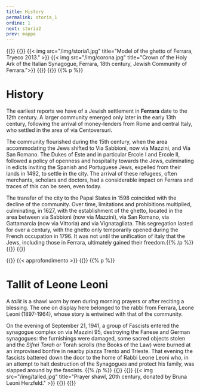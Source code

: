 ```yaml
---
title: History
permalink: storia_1
ordine: 1
next: storia2
prev: mappa
---
```


{{<row>}}
{{<column>}}
{{< img src="/img/storia1.jpg" title="Model of the ghetto of Ferrara, Tryeco 2013." >}}
{{< img src="/img/corona.jpg" title="Crown of the Holy Ark of the Italian Synagogue, Ferrara, 18th century, Jewish Community of Ferrara.">}}
{{</column>}}
{{<column>}}
{{% p %}}
# History

The earliest reports we have of a Jewish settlement in **Ferrara** date to the 12th century. A larger community emerged only later in the early 13th century,
following the arrival of money-lenders from Rome and central Italy, who settled in the area of via Centoversuri.

The community flourished during the 15th century, when the area accommodating the Jews shifted to Via Sabbioni, now via Mazzini, and Via San Romano.
The Dukes of Este and in particular Ercole I and Ercole II, followed a policy of openness and hospitality towards the Jews, culminating in edicts inviting the
Spanish and Portuguese Jews, expelled from their lands in 1492, to settle in the city. The arrival of these refugees, often merchants, scholars and doctors, had
a considerable impact on Ferrara and traces of this can be seen, even today.

The transfer of the city to the Papal States in 1598 coincided with the decline of the community. Over time, limitations and prohibitions multiplied, culminating,
in 1627, with the establishment of the ghetto, located in the area between via Sabbioni (now via Mazzini), via San Romano, via Gattamarcia (now via Vittoria)
and via Vignatagliata. This segregation lasted for over a century, with the ghetto only temporarily opened during the French occupation in 1796. It was not until
the unification of Italy that the Jews, including those in Ferrara, ultimately gained their freedom.{{% /p %}}
{{</column>}}
{{</row>}}


{{<row class="approfondimento">}}
{{< approfondimento >}}
{{<column>}}
{{% p %}}
# Tallit of Leone Leoni
A *tallit* is a shawl worn by men during morning prayers or after reciting a blessing. The one on display here belonged to the rabbi from Ferrara, Leone Leoni
(1897-1964), whose story is entwined with that of the community.

On the evening of September 21, 1941, a group of Fascists entered the synagogue complex on via Mazzini 95, destroying the Fanese and German synagogues:
the furnishings were damaged, some sacred objects stolen and the *Sifrei Torah* or Torah scrolls (the Books of the Law) were burned at an improvised bonfire
in nearby piazza Trento and Trieste. That evening the fascists battered down the door to the home of Rabbi Leone Leoni who, in an attempt to halt destruction of
the Synagogues and protect his family, was slapped around by the fascists.
{{% /p %}}
{{</column>}}
{{<column>}}
{{< img src="/img/talled.jpg"  title="Prayer shawl, 20th century, donated by Bruna Leoni Herzfeld." >}}
{{</column>}}
{{</row>}}

